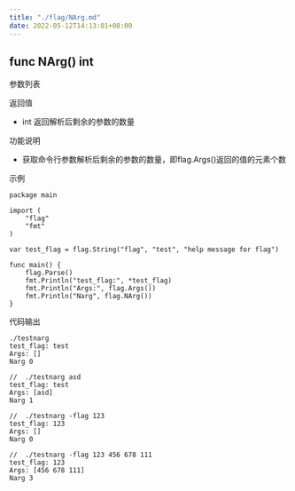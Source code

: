 ```yaml
---
title: "./flag/NArg.md"
date: 2022-05-12T14:13:01+08:00
---
```

## func NArg() int

参数列表

返回值
- int 返回解析后剩余的参数的数量

功能说明
- 获取命令行参数解析后剩余的参数的数量，即flag.Args()返回的值的元素个数   

示例
        
    package main
    
    import (
        "flag"
        "fmt"
    )
    
    var test_flag = flag.String("flag", "test", "help message for flag")
    
    func main() {
        flag.Parse()
        fmt.Println("test_flag:", *test_flag)
        fmt.Println("Args:", flag.Args())
        fmt.Println("Narg", flag.NArg())
    }

代码输出
        
    ./testnarg
    test_flag: test
    Args: []
    Narg 0
    
    //  ./testnarg asd
    test_flag: test
    Args: [asd]
    Narg 1
    
    //  ./testnarg -flag 123
    test_flag: 123
    Args: []
    Narg 0
    
    //  ./testnarg -flag 123 456 678 111
    test_flag: 123
    Args: [456 678 111]
    Narg 3
